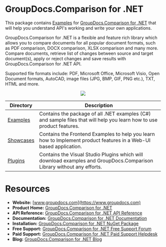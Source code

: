 # GroupDocs.Comparison for .NET

This package contains [Examples](https://github.com/groupdocs-comparison/GroupDocs.Comparison-for-.NET/tree/master/Examples) for [GroupDocs.Comparison for .NET](https://products.groupdocs.com/comparison/net) that will help you understand API's working and write your own applications.

GroupDocs.Comparison for .NET is a flexible and feature rich library which allows you to compare documents for all popular document formats, such as PDF comparison, DOCX comparison, XLSX comparison and many more. 
Compare documents, retrieve list of changes between source and target document(s), apply or reject changes and save results with GroupDocs.Comparison for .NET API.

Supported file formats include:  PDF, Microsoft Office, Microsoft Visio, Open Document formats, AutoCAD, image files (JPG, BMP, GIF, PNG etc.), TXT, HTML and more.

<p align="center">

  <a title="Download complete GroupDocs.Comparison for .NET source code" href="https://codeload.github.com/groupdocs-comparison/GroupDocs.Comparison-for-.NET/zip/master">
	<img src="https://raw.github.com/AsposeExamples/java-examples-dashboard/master/images/downloadZip-Button-Large.png" />
  </a>
</p>

Directory | Description
--------- | -----------
[Examples](https://github.com/groupdocs-comparison/GroupDocs.Comparison-for-.NET/tree/master/Examples)  | Contains the package of all .NET examples (C#) and sample files that will help you learn how to use product features.
[Showcases](https://github.com/groupdocs-comparison/GroupDocs.Comparison-for-.NET/tree/master/Showcases)  | Contains the Frontend Examples to help you learn how to Implement product features in a Web-UI based application.
[Plugins](https://github.com/groupdocs-comparison/GroupDocs.Comparison-for-.NET/tree/master/Plugins)  | Contains the Visual Studio Plugins which will download examples and GroupDocs.Comparison Library without any efforts.

# Resources

+ **Website:** [www.groupdocs.com](https://www.groupdocs.com)
+ **Product Home:** [GroupDocs.Comparison for .NET](https://products.groupdocs.com/comparison/net) 
+ **API Reference:** [GroupDocs.Comparison for .NET API Reference](https://apireference.groupdocs.com/net/comparison)
+ **Documentation:** [GroupDocs.Comparison for .NET Documentation](https://docs.groupdocs.com/display/comparisonnet/Home)
+ **Installation:** [GroupDocs.Comparison for .NET NuGet Package](https://www.nuget.org/packages/GroupDocs.Comparison)
+ **Free Support:** [GroupDocs.Comparison for .NET Free Support Forum](https://forum.groupdocs.com/c/comparison)
+ **Paid Support:** [GroupDocs.Comparison for .NET Paid Support Helpdesk](https://helpdesk.groupdocs.com)
+ **Blog:** [GroupDocs.Comparison for .NET Blog](https://blog.groupdocs.com/category/groupdocs-comparison-product-family)